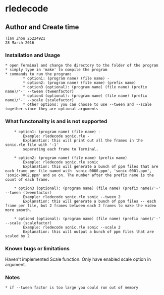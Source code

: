 # rledecode
## Author and Create time
	Tian Zhou 25224921
	28 March 2016


### Installation and Usage
	* open Terminal and change the directory to the folder of the program
	* simply type in 'make' to compile the program
	* commands to run the program: 
			* option1: (program name) (file name) -
			* option2: (program name) (file name) (prefix name)
			* option3 (optional): (program name) (file name) (prefix name)/'-' --tween (tweenfactor)
			* option4 (optional): (program name) (file name) (prefix name)/'-' --scale (scalefactor)
			* other options: you can choose to use --tween and --scale together since they are optional arguments

 
### What functonality is and is not supported

		* option1: (program name) (file name) -
			Example: rledecode sonic.rle - 
			Explanation: this will print out all the frames in the sonic.rle file with '-1'
			seperating each frame to Terminal.

		* option2: (program name) (file name) (prefix name)
			Example: rledecode sonic.rle sonic
			Explanation: this will generate a bunch of ppm files that are each frame per file named with 'sonic-0000.ppm', 'sonic-0001.ppm', 'sonic-0002.ppm' and so on. The number after the prefix name is the count of each frame.

		* option3 (optional): (program name) (file name) (prefix name)/'-' --tween (tweenfactor)
			Example: rledecode sonic.rle sonic --tween 2
			Explanation: this will generate a bunch of ppm files -- each frame per file, but 2 frames between each 2 frames to make the video more smooth.

		* option4 (optional): (program name) (file name) (prefix name)/'-' --scale (scalefactor)
			Example: rledecode sonic.rle sonic --scale 2
			Explanation: this will output a bunch of ppm files that are scaled by 2

### Known bugs or limitations
Haven't implemented Scale function.
Only have enabled scale option in argument.

### Notes
	* if --tween factor is too large you could run out of memory